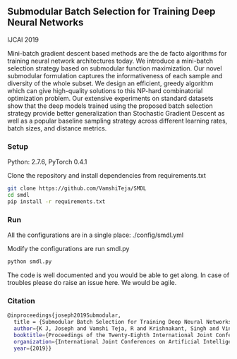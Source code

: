 ## Submodular Batch Selection for Training Deep Neural Networks

IJCAI 2019 

Mini-batch gradient descent based methods are the de facto algorithms for training neural network architectures today. We introduce a mini-batch selection strategy based on submodular function maximization. Our novel submodular formulation captures the informativeness of each sample and diversity of the whole subset. We design an efficient, greedy algorithm which can give high-quality solutions to this NP-hard combinatorial optimization problem. Our extensive experiments on standard datasets show that the deep models trained using the proposed batch selection strategy provide better generalization than Stochastic Gradient Descent as well as a popular baseline sampling strategy across different learning rates, batch sizes, and distance metrics.

### Setup
Python: 2.7.6, PyTorch 0.4.1

Clone the repository and install dependencies from requirements.txt
```bash
git clone https://github.com/VamshiTeja/SMDL
cd smdl
pip install -r requirements.txt
```

### Run

All the configurations are in a single place: ./config/smdl.yml

Modify the configurations are run smdl.py

```bash
python smdl.py
```

The code is well documented and you would be able to get along. In case of troubles please do raise an issue here. We would be agile.


### Citation

```bash
@inproceedings{joseph2019Submodular,
  title = {Submodular Batch Selection for Training Deep Neural Networks},
  author={K J, Joseph and Vamshi Teja, R and Krishnakant, Singh and Vineeth, N Balasubramanian},
  booktitle={Proceedings of the Twenty-Eighth International Joint Conference on Artificial Intelligence, IJCAI, Macao, China.},
  organization={International Joint Conferences on Artificial Intelligence Organization},
  year={2019}}
```